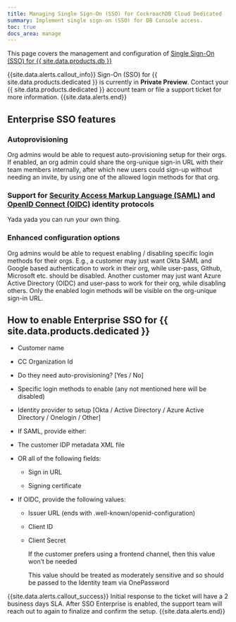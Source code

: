```yaml
---
title: Managing Single Sign-On (SSO) for CockroachDB Cloud Dedicated
summary: Implement single sign-on (SSO) for DB Console access.
toc: true
docs_area: manage
---
```


This page covers the management and configuration of [Single Sign-On (SSO) for {{ site.data.products.db }}](cloud-sso.html)

{{site.data.alerts.callout_info}}
Sign-On (SSO) for {{ site.data.products.dedicated }} is currently in **Private Preview**. Contact your {{ site.data.products.dedicated }} account team or file a support ticket for more information.
{{site.data.alerts.end}}

## Enterprise SSO features

### Autoprovisioning

Org admins would be able to request auto-provisioning setup for their orgs. If enabled, an org admin could share the org-unique sign-in URL with their team members internally, after which new users could sign-up without needing an invite, by using one of the allowed login methods for that org.

### Support for [Security Access Markup Language (SAML)](https://en.wikipedia.org/wiki/Security_Assertion_Markup_Language) and [OpenID Connect (OIDC)](https://openid.net/connect/) identity protocols

Yada yada you can run your own thing.

### Enhanced configuration options

Org admins would be able to request enabling / disabling specific login methods for their orgs. E.g., a customer may just want Okta SAML and Google based authentication to work in their org, while user-pass, Github, Microsoft etc. should be disabled. Another customer may just want Azure Active Directory (OIDC) and user-pass to work for their org, while disabling others. Only the enabled login methods will be visible on the org-unique sign-in URL.

## How to enable Enterprise SSO for {{ site.data.products.dedicated }}

- Customer name

- CC Organization Id

- Do they need auto-provisioning? [Yes / No]

- Specific login methods to enable (any not mentioned here will be disabled)

- Identity provider to setup [Okta / Active Directory / Azure Active Directory / Onelogin / Other]

- If SAML, provide either:

- The customer IDP metadata XML file

- OR all of the following fields:

	- Sign in URL

	- Signing certificate

- If OIDC, provide the following values:

	- Issuer URL (ends with .well-known/openid-configuration)

	- Client ID

	- Client Secret

		If the customer prefers using a frontend channel, then this value won’t be needed

		This value should be treated as moderately sensitive and so should be passed to the Identity team via OnePassword

{{site.data.alerts.callout_success}}
Initial response to the ticket will have a 2 business days SLA. After SSO Enterprise is enabled, the support team will reach out to again to finalize and confirm the setup.
{{site.data.alerts.end}}
